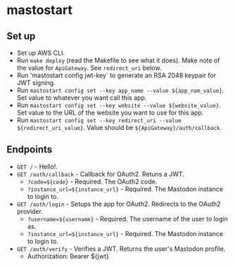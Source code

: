 # mastostart

## Set up
- Set up AWS CLI.
- Run `make deploy` (read the Makefile to see what it does). Make note of the value for `ApiGateway`. See `redirect_uri` below.
- Run 'mastostart config jwt-key` to generate an RSA 2048 keypair for JWT signing.
- Run `mastostart config set --key app_name --value ${app_nam_value}`. Set value to whatever you want call this app.
- Run `mastostart config set --key website --value ${website_value}`. Set value to the URL of the website you want to use for this app.
- Run `mastostart config set --key redirect_uri --value ${redirect_uri_value}`. Value should be `${ApiGateway}/auth/callback`.

## Endpoints
- `GET /` - Hello!.
- `GET /auth/callback` - Callback for OAuth2. Retuns a JWT.
  - `?code=${code}` - Required. The OAuth2 code.
  - `?instance_url=${instance_url}` - Required. The Mastodon instance to login to.
- `GET /auth/login` - Setups the app for OAuth2. Redirects to the OAuth2 provider.
  - `?username=${username}` - Required. The username of the user to login as.
  - `?instance_url=${instance_url}` - Required. The Mastodon instance to login to.
- `GET /auth/verify` - Verifies a JWT. Returns the user's Mastodon profile.
  - Authorization: Bearer ${jwt}
